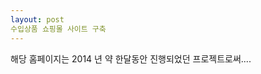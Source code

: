 ```yaml
---
layout: post
수입상품 쇼핑몰 사이트 구축
---
```

해당 홈페이지는 2014 년 약 한달동안 진행되었던 프로젝트로써....

</br>
<img href= "{{ site.baseurl }}images/13project_1.png" sizes="400x400">
